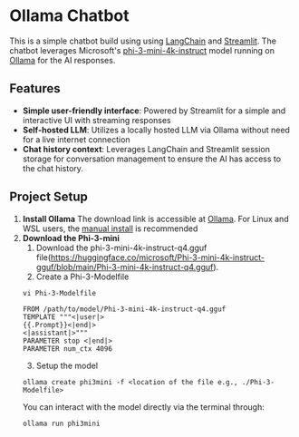 # Ollama Chatbot

This is a simple chatbot build using using [LangChain](https://github.com/langchain-ai/langchain) and [Streamlit](https://streamlit.io/). The chatbot leverages Microsoft's [phi-3-mini-4k-instruct](https://huggingface.co/microsoft/Phi-3-mini-4k-instruct) model running on [Ollama](https://ollama.com/) for the AI responses.

## Features
- **Simple user-friendly interface**: Powered by Streamlit for a simple and interactive UI with streaming responses
- **Self-hosted LLM**: Utilizes a locally hosted LLM via Ollama without need for a live internet connection
- **Chat history context**: Leverages LangChain and Streamlit session storage for conversation management to ensure the AI has access to the chat history.

## Project Setup
1. **Install Ollama**
  The download link is accessible at [Ollama](https://ollama.com/). For Linux and WSL users, the [manual install](https://github.com/ollama/ollama/blob/main/docs/linux.md) is recommended
2. **Download the Phi-3-mini**
    1. Download the phi-3-mini-4k-instruct-q4.gguf file(https://huggingface.co/microsoft/Phi-3-mini-4k-instruct-gguf/blob/main/Phi-3-mini-4k-instruct-q4.gguf).
    2. Create a Phi-3-Modelfile
      ```
      vi Phi-3-Modelfile
      ```
      ```
      FROM /path/to/model/Phi-3-mini-4k-instruct-q4.gguf
      TEMPLATE """<|user|>
      {{.Prompt}}<|end|>
      <|assistant|>"""
      PARAMETER stop <|end|>
      PARAMETER num_ctx 4096
      ```
    3. Setup the model
     ```
     ollama create phi3mini -f <location of the file e.g., ./Phi-3-Modelfile>
     ```
     You can interact with the model directly via the terminal through:
     ```
     ollama run phi3mini
     ```


